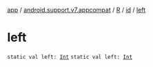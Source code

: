 [app](../../../index.md) / [android.support.v7.appcompat](../../index.md) / [R](../index.md) / [id](index.md) / [left](./left.md)

# left

`static val left: `[`Int`](https://kotlinlang.org/api/latest/jvm/stdlib/kotlin/-int/index.html)
`static val left: `[`Int`](https://kotlinlang.org/api/latest/jvm/stdlib/kotlin/-int/index.html)